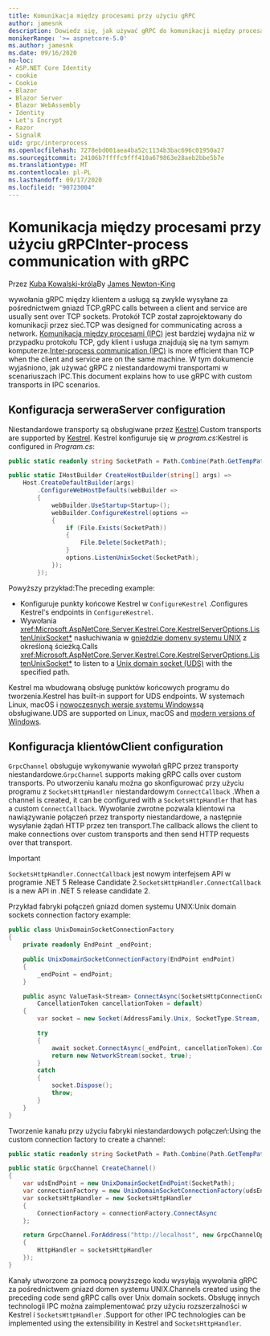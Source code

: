 ```yaml
---
title: Komunikacja między procesami przy użyciu gRPC
author: jamesnk
description: Dowiedz się, jak używać gRPC do komunikacji między procesami.
monikerRange: '>= aspnetcore-5.0'
ms.author: jamesnk
ms.date: 09/16/2020
no-loc:
- ASP.NET Core Identity
- cookie
- Cookie
- Blazor
- Blazor Server
- Blazor WebAssembly
- Identity
- Let's Encrypt
- Razor
- SignalR
uid: grpc/interprocess
ms.openlocfilehash: 7278ebd001aea4ba52c1134b3bac696c01950a27
ms.sourcegitcommit: 24106b7ffffc9fff410a679863e28aeb2bbe5b7e
ms.translationtype: MT
ms.contentlocale: pl-PL
ms.lasthandoff: 09/17/2020
ms.locfileid: "90723004"
---
```

# <a name="inter-process-communication-with-grpc"></a><span data-ttu-id="49f4e-103">Komunikacja między procesami przy użyciu gRPC</span><span class="sxs-lookup"><span data-stu-id="49f4e-103">Inter-process communication with gRPC</span></span>

<span data-ttu-id="49f4e-104">Przez [Kuba Kowalski-króla](https://twitter.com/jamesnk)</span><span class="sxs-lookup"><span data-stu-id="49f4e-104">By [James Newton-King](https://twitter.com/jamesnk)</span></span>

<span data-ttu-id="49f4e-105">wywołania gRPC między klientem a usługą są zwykle wysyłane za pośrednictwem gniazd TCP.</span><span class="sxs-lookup"><span data-stu-id="49f4e-105">gRPC calls between a client and service are usually sent over TCP sockets.</span></span> <span data-ttu-id="49f4e-106">Protokół TCP został zaprojektowany do komunikacji przez sieć.</span><span class="sxs-lookup"><span data-stu-id="49f4e-106">TCP was designed for communicating across a network.</span></span> <span data-ttu-id="49f4e-107">[Komunikacja między procesami (IPC)](https://wikipedia.org/wiki/Inter-process_communication) jest bardziej wydajna niż w przypadku protokołu TCP, gdy klient i usługa znajdują się na tym samym komputerze.</span><span class="sxs-lookup"><span data-stu-id="49f4e-107">[Inter-process communication (IPC)](https://wikipedia.org/wiki/Inter-process_communication) is more efficient than TCP when the client and service are on the same machine.</span></span> <span data-ttu-id="49f4e-108">W tym dokumencie wyjaśniono, jak używać gRPC z niestandardowymi transportami w scenariuszach IPC.</span><span class="sxs-lookup"><span data-stu-id="49f4e-108">This document explains how to use gRPC with custom transports in IPC scenarios.</span></span>

## <a name="server-configuration"></a><span data-ttu-id="49f4e-109">Konfiguracja serwera</span><span class="sxs-lookup"><span data-stu-id="49f4e-109">Server configuration</span></span>

<span data-ttu-id="49f4e-110">Niestandardowe transporty są obsługiwane przez [Kestrel](xref:fundamentals/servers/kestrel).</span><span class="sxs-lookup"><span data-stu-id="49f4e-110">Custom transports are supported by [Kestrel](xref:fundamentals/servers/kestrel).</span></span> <span data-ttu-id="49f4e-111">Kestrel konfiguruje się w *program.cs*:</span><span class="sxs-lookup"><span data-stu-id="49f4e-111">Kestrel is configured in *Program.cs*:</span></span>

```csharp
public static readonly string SocketPath = Path.Combine(Path.GetTempPath(), "socket.tmp");

public static IHostBuilder CreateHostBuilder(string[] args) =>
    Host.CreateDefaultBuilder(args)
        .ConfigureWebHostDefaults(webBuilder =>
        {
            webBuilder.UseStartup<Startup>();
            webBuilder.ConfigureKestrel(options =>
            {
                if (File.Exists(SocketPath))
                {
                    File.Delete(SocketPath);
                }
                options.ListenUnixSocket(SocketPath);
            });
        });
```

<span data-ttu-id="49f4e-112">Powyższy przykład:</span><span class="sxs-lookup"><span data-stu-id="49f4e-112">The preceding example:</span></span>

* <span data-ttu-id="49f4e-113">Konfiguruje punkty końcowe Kestrel w `ConfigureKestrel` .</span><span class="sxs-lookup"><span data-stu-id="49f4e-113">Configures Kestrel's endpoints in `ConfigureKestrel`.</span></span>
* <span data-ttu-id="49f4e-114">Wywołania <xref:Microsoft.AspNetCore.Server.Kestrel.Core.KestrelServerOptions.ListenUnixSocket*> nasłuchiwania w [gnieździe domeny systemu UNIX](https://wikipedia.org/wiki/Unix_domain_socket) z określoną ścieżką.</span><span class="sxs-lookup"><span data-stu-id="49f4e-114">Calls <xref:Microsoft.AspNetCore.Server.Kestrel.Core.KestrelServerOptions.ListenUnixSocket*> to listen to a [Unix domain socket (UDS)](https://wikipedia.org/wiki/Unix_domain_socket) with the specified path.</span></span>

<span data-ttu-id="49f4e-115">Kestrel ma wbudowaną obsługę punktów końcowych programu do tworzenia.</span><span class="sxs-lookup"><span data-stu-id="49f4e-115">Kestrel has built-in support for UDS endpoints.</span></span> <span data-ttu-id="49f4e-116">W systemach Linux, macOS i [nowoczesnych wersje systemu Windows](https://devblogs.microsoft.com/commandline/af_unix-comes-to-windows/)są obsługiwane.</span><span class="sxs-lookup"><span data-stu-id="49f4e-116">UDS are supported on Linux, macOS and [modern versions of Windows](https://devblogs.microsoft.com/commandline/af_unix-comes-to-windows/).</span></span>

## <a name="client-configuration"></a><span data-ttu-id="49f4e-117">Konfiguracja klientów</span><span class="sxs-lookup"><span data-stu-id="49f4e-117">Client configuration</span></span>

<span data-ttu-id="49f4e-118">`GrpcChannel` obsługuje wykonywanie wywołań gRPC przez transporty niestandardowe.</span><span class="sxs-lookup"><span data-stu-id="49f4e-118">`GrpcChannel` supports making gRPC calls over custom transports.</span></span> <span data-ttu-id="49f4e-119">Po utworzeniu kanału można go skonfigurować przy użyciu programu z `SocketsHttpHandler` niestandardowym `ConnectCallback` .</span><span class="sxs-lookup"><span data-stu-id="49f4e-119">When a channel is created, it can be configured with a `SocketsHttpHandler` that has a custom `ConnectCallback`.</span></span> <span data-ttu-id="49f4e-120">Wywołanie zwrotne pozwala klientowi na nawiązywanie połączeń przez transporty niestandardowe, a następnie wysyłanie żądań HTTP przez ten transport.</span><span class="sxs-lookup"><span data-stu-id="49f4e-120">The callback allows the client to make connections over custom transports and then send HTTP requests over that transport.</span></span>

> [!IMPORTANT]
> <span data-ttu-id="49f4e-121">`SocketsHttpHandler.ConnectCallback` jest nowym interfejsem API w programie .NET 5 Release Candidate 2.</span><span class="sxs-lookup"><span data-stu-id="49f4e-121">`SocketsHttpHandler.ConnectCallback` is a new API in .NET 5 release candidate 2.</span></span>

<span data-ttu-id="49f4e-122">Przykład fabryki połączeń gniazd domen systemu UNIX:</span><span class="sxs-lookup"><span data-stu-id="49f4e-122">Unix domain sockets connection factory example:</span></span>

```csharp
public class UnixDomainSocketConnectionFactory
{
    private readonly EndPoint _endPoint;

    public UnixDomainSocketConnectionFactory(EndPoint endPoint)
    {
        _endPoint = endPoint;
    }

    public async ValueTask<Stream> ConnectAsync(SocketsHttpConnectionContext _,
        CancellationToken cancellationToken = default)
    {
        var socket = new Socket(AddressFamily.Unix, SocketType.Stream, ProtocolType.Unspecified);

        try
        {
            await socket.ConnectAsync(_endPoint, cancellationToken).ConfigureAwait(false);
            return new NetworkStream(socket, true);
        }
        catch
        {
            socket.Dispose();
            throw;
        }
    }
}
```

<span data-ttu-id="49f4e-123">Tworzenie kanału przy użyciu fabryki niestandardowych połączeń:</span><span class="sxs-lookup"><span data-stu-id="49f4e-123">Using the custom connection factory to create a channel:</span></span>

```csharp
public static readonly string SocketPath = Path.Combine(Path.GetTempPath(), "socket.tmp");

public static GrpcChannel CreateChannel()
{
    var udsEndPoint = new UnixDomainSocketEndPoint(SocketPath);
    var connectionFactory = new UnixDomainSocketConnectionFactory(udsEndPoint);
    var socketsHttpHandler = new SocketsHttpHandler
    {
        ConnectionFactory = connectionFactory.ConnectAsync
    };

    return GrpcChannel.ForAddress("http://localhost", new GrpcChannelOptions
    {
        HttpHandler = socketsHttpHandler
    });
}
```

<span data-ttu-id="49f4e-124">Kanały utworzone za pomocą powyższego kodu wysyłają wywołania gRPC za pośrednictwem gniazd domen systemu UNIX.</span><span class="sxs-lookup"><span data-stu-id="49f4e-124">Channels created using the preceding code send gRPC calls over Unix domain sockets.</span></span> <span data-ttu-id="49f4e-125">Obsługę innych technologii IPC można zaimplementować przy użyciu rozszerzalności w Kestrel i `SocketsHttpHandler` .</span><span class="sxs-lookup"><span data-stu-id="49f4e-125">Support for other IPC technologies can be implemented using the extensibility in Kestrel and `SocketsHttpHandler`.</span></span>
